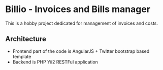 Billio - Invoices and Bills manager
===================================

This is a hobby project dedicated for management of invoices and costs.

Architecture 
------------

* Frontend part of the code is AngularJS + Twitter bootstrap based template
* Backend is PHP Yii2 RESTFul application
